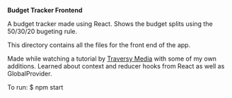 **Budget Tracker Frontend**

A budget tracker made using React. Shows the budget splits using the 50/30/20 bugeting rule.

This directory contains all the files for the front end of the app. 

Made while watching a tutorial by [Traversy Media](https://www.youtube.com/watch?v=KyWaXA_NvT0&list=WL&index=18) with some of my own additions. Learned about context and reducer hooks from React as well as GlobalProvider.

To run: $ npm start 